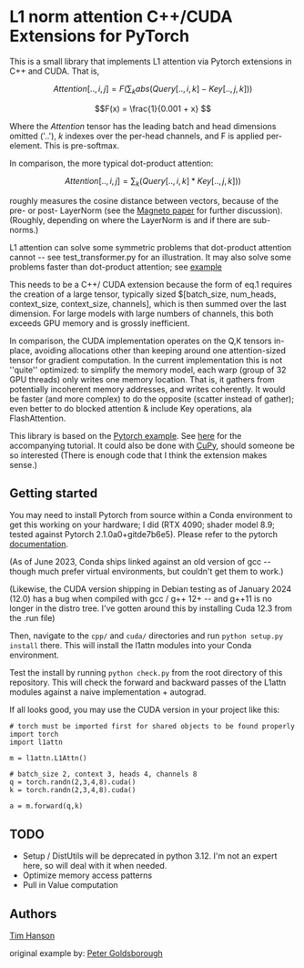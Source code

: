 # L1 norm attention C++/CUDA Extensions for PyTorch

This is a small library that implements L1 attention via Pytorch extensions in C++ and CUDA.
That is,
```math
Attention[..,i,j] = F( \sum_k abs(Query[..,i,k] - Key[..,j,k]) ) 
```
```math
F(x) = \frac{1}{0.001 + x} 
```
Where the $Attention$ tensor has the leading batch and head dimensions omitted ('..'), $k$ indexes over the per-head channels, and F is applied per-element.  This is pre-softmax.  

In comparison, the more typical dot-product attention: 
```math
Attention[..,i,j] = \sum_k (Query[..,i,k] * Key[..,j,k]) ) 
```
roughly measures the cosine distance between vectors, because of the pre- or post- LayerNorm  (see the [Magneto paper](http://arxiv.org/abs/2210.06423) for further discussion).  (Roughly, depending on where the LayerNorm is and if there are sub-norms.)

L1 attention can solve some symmetric problems that dot-product attention cannot -- see test_transformer.py for an illustration.  It may also solve some problems faster than dot-product attention; see [example](http://github.com/tlh24/l1-attention/tree/main/example) 

This needs to be a C++/ CUDA extension because the form of eq.1 requires the creation of a large tensor, typically sized $[batch_size, num_heads, context_size, context_size, channels], which is then summed over the last dimension.  For large models with large numbers of channels, this both exceeds GPU memory and is grossly inefficient.  

In comparison, the CUDA implementation operates on the Q,K tensors in-place, avoiding allocations other than keeping around one attention-sized tensor for gradient computation.  In the current implementation this is not ''quite'' optimized: to simplify the memory model, each warp (group of 32 GPU threads) only writes one memory location.  That is, it gathers from potentially incoherent memory addresses, and writes coherently.  It would be faster (and more complex) to do the opposite (scatter instead of gather); even better to do blocked attention & include Key operations, ala FlashAttention. 

This library is based on the [Pytorch example](https://github.com/pytorch/extension-cpp). See
[here](http://pytorch.org/tutorials/advanced/cpp_extension.html) for the accompanying tutorial.  It could also be done with [CuPy](https://cupy.dev/), should someone be so interested (There is enough code that I think the extension makes sense.)

## Getting started

You may need to install Pytorch from source within a Conda environment to get this working on your hardware; I did (RTX 4090; shader model 8.9; tested against Pytorch 2.1.0a0+gitde7b6e5).  Please refer to the pytorch [documentation](https://github.com/pytorch/pytorch#from-source).  

(As of June 2023, Conda ships linked against an old version of gcc -- though much prefer virtual environments, but couldn't get them to work.)

(Likewise, the CUDA version shipping in Debian testing as of January 2024 (12.0) has a bug when compiled with gcc / g++ 12+ -- and g++11 is no longer in the distro tree.  I've gotten around this by installing Cuda 12.3 from the .run file)

Then, navigate to the `cpp/` and `cuda/` directories and run `python setup.py install` there. 
This will install the l1attn modules into your Conda environment. 

Test the install by running `python check.py` from the root directory of this repository. This will check the forward and backward passes of the L1attn modules against a naive implementation + autograd.  

If all looks good, you may use the CUDA version in your project like this: 
```
# torch must be imported first for shared objects to be found properly
import torch
import l1attn

m = l1attn.L1Attn()

# batch_size 2, context 3, heads 4, channels 8
q = torch.randn(2,3,4,8).cuda()
k = torch.randn(2,3,4,8).cuda()

a = m.forward(q,k)
```
##


## TODO
- Setup / DistUtils will be deprecated in python 3.12.  I'm not an expert here, so will deal with it when needed. 
- Optimize memory access patterns
- Pull in Value computation

## Authors

[Tim Hanson](https://github.com/tlh24)

original example by:
[Peter Goldsborough](https://github.com/goldsborough)

